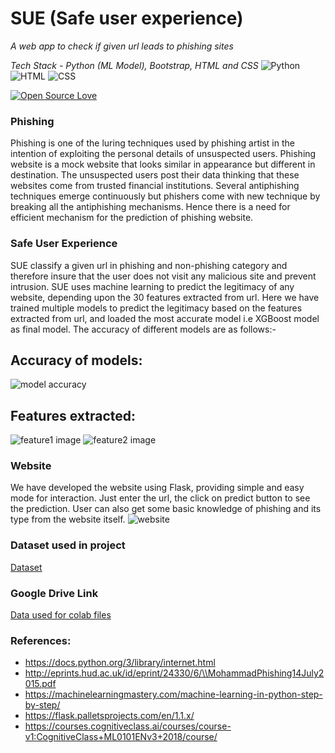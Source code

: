 # SUE (Safe user experience)
*A web app to check if given url leads to phishing sites*

*Tech Stack - Python (ML Model), Bootstrap, HTML and CSS*
![Python](https://img.shields.io/badge/python%20-%23E34F26.svg?&style=for-the-badge&logo=python&ogoColor=white)
![HTML](https://img.shields.io/badge/html%20-%23E34F26.svg?&style=for-the-badge&logo=html5&logoColor=white)
![CSS](https://img.shields.io/badge/css%20-%231572B6.svg?&style=for-the-badge&logo=css3&logoColor=white)


[![Open Source Love](https://badges.frapsoft.com/os/v2/open-source.svg?v=103)](https://github.com/syedareehaquasar)

### Phishing
Phishing is one of the luring techniques used by phishing artist in the intention of exploiting the personal details of unsuspected users. Phishing website is a mock website that looks similar in appearance but different in destination. The unsuspected users post their data thinking that these websites come from trusted financial institutions. Several antiphishing techniques emerge continuously but phishers come with new technique by breaking all the antiphishing mechanisms. Hence there is a need for efficient mechanism for the prediction of phishing website.

### Safe User Experience
SUE classify a given url in phishing and non-phishing category and therefore insure that the user does not visit any malicious site and prevent intrusion.
SUE uses machine learning to predict the legitimacy of any website, depending upon the 30 features extracted from url.
Here we have trained multiple models to predict the legitimacy based on the features extracted from url, and loaded the most accurate model i.e XGBoost model as final model. The accuracy of different models are as follows:-

## Accuracy of models:
![model accuracy](https://gitlab.com/syedareehaquasar/tswe-project/-/raw/master/images/model_performance_Rankwise.PNG)

## Features extracted: 
![feature1 image](https://gitlab.com/syedareehaquasar/tswe-project/-/raw/master/images/f1.png)
![feature2 image](https://gitlab.com/syedareehaquasar/tswe-project/-/raw/master/images/f2.png)

### Website
We have developed the website using Flask, providing simple and easy mode for interaction. Just enter the url, the click on predict button to see the prediction.
User can also get some basic knowledge of phishing and its type from the website itself.
![website](https://gitlab.com/syedareehaquasar/tswe-project/-/raw/master/images/Website%20Screenshots/ezgif.com-gif-maker.gif)

### Dataset used in project
[Dataset](https://www.kaggle.com/akashkr/phishing-website-dataset)

### Google Drive Link
[Data used for colab files](https://drive.google.com/drive/folders/1SD2LyLzxf7nLRNsl6KSS_sY4IdWOa3f8?usp=sharing)

### References:
- https://docs.python.org/3/library/internet.html
- http://eprints.hud.ac.uk/id/eprint/24330/6/\\MohammadPhishing14July2015.pdf
- https://machinelearningmastery.com/machine-learning-in-python-step-by-step/
- https://flask.palletsprojects.com/en/1.1.x/
- https://courses.cognitiveclass.ai/courses/course-v1:CognitiveClass+ML0101ENv3+2018/course/

